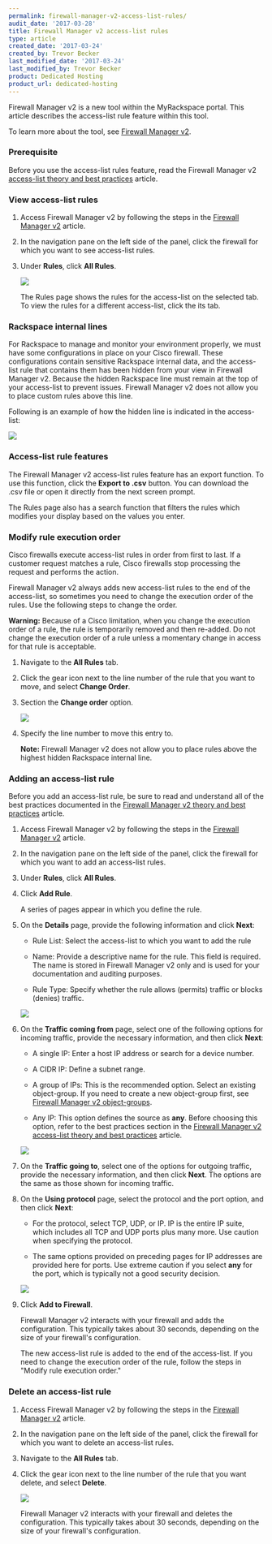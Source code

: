 ```yaml
---
permalink: firewall-manager-v2-access-list-rules/
audit_date: '2017-03-28'
title: Firewall Manager v2 access-list rules
type: article
created_date: '2017-03-24'
created_by: Trevor Becker
last_modified_date: '2017-03-24'
last_modified_by: Trevor Becker
product: Dedicated Hosting
product_url: dedicated-hosting
---
```


Firewall Manager v2 is a new tool within the MyRackspace portal. This article describes the access-list rule feature within this tool.

To learn more about the tool, see [Firewall Manager v2](/how-to/firewall-manager-v2).

### Prerequisite

Before you use the access-list rules feature, read the Firewall Manager v2 [access-list theory and best practices](/how-to/firewall-manager-v2-access-list-theory-and-best-practices) article.

### View access-list rules

1. Access Firewall Manager v2 by following the steps in the [Firewall Manager v2](/how-to/firewall-manager-v2) article.

2. In the navigation pane on the left side of the panel, click the firewall for which you want to see access-list rules.

3. Under **Rules**, click **All Rules**.

    <img src="{% asset_path dedicated-hosting/firewall-manager-v2-access-list-rules/image-rules.png %}" />

   The Rules page shows the rules for the access-list on the selected tab. To view the rules for a different access-list, click the its tab.

### Rackspace internal lines

For Rackspace to manage and monitor your environment properly, we must have some configurations in place on your Cisco firewall. These configurations contain sensitive Rackspace internal data, and the access-list rule that contains them has been hidden from your view in Firewall Manager v2. Because the hidden Rackspace line must remain at the top of your access-list to prevent issues. Firewall Manager v2 does not allow you to place custom rules above this line.

Following is an example of how the hidden line is indicated in the access-list:

<img src="{% asset_path dedicated-hosting/firewall-manager-v2-access-list-rules/image-redacted-line.png %}" />

### Access-list rule features

The Firewall Manager v2 access-list rules feature has an export function. To use this function, click the **Export to .csv** button. You can download the .csv file or open it directly from the next screen prompt.

The Rules page also has a search function that filters the rules which modifies your display based on the values you enter.

### Modify rule execution order

Cisco firewalls execute access-list rules in order from first to last. If a customer request matches a rule, Cisco firewalls stop processing the request and performs the action.

Firewall Manager v2 always adds new access-list rules to the end of the access-list, so sometimes you need to change the execution order of the rules. Use the following steps to change the order.

**Warning:** Because of a Cisco limitation, when you change the execution order of a rule, the rule is temporarily removed and then re-added. Do not change the execution order of a rule unless a momentary change in access for that rule is acceptable.

1. Navigate to the **All Rules** tab.

2. Click the gear icon next to the line number of the rule that you want to move, and select **Change Order**.

3. Section the **Change order** option.

    <img src="{% asset_path dedicated-hosting/firewall-manager-v2-access-list-rules/image-line-number.png %}" />

4. Specify the line number to move this entry to.

   **Note:** Firewall Manager v2 does not allow you to place rules above the highest hidden Rackspace internal line.


### Adding an access-list rule

Before you add an access-list rule, be sure to read and understand all of the best practices documented in the  [Firewall Manager v2 theory and best practices](/how-to/firewall-manager-v2-access-list-theory-and-best-practices) article.

1. Access Firewall Manager v2 by following the steps in the [Firewall Manager v2](/how-to/firewall-manager-v2) article.

2. In the navigation pane on the left side of the panel, click the firewall for which you want to add an access-list rules.

3. Under **Rules**, click **All Rules**.

4. Click **Add Rule**.

   A series of pages appear in which you define the rule.

5. On the **Details** page, provide the following information and click **Next**:

   - Rule List: Select the access-list to which you want to add the rule

   - Name: Provide a descriptive name for the rule. This field is required. The name is stored in Firewall Manager v2 only and is used for your documentation and auditing purposes.

   - Rule Type: Specify whether the rule allows (permits) traffic or blocks (denies) traffic.

    <img src="{% asset_path dedicated-hosting/firewall-manager-v2-access-list-rules/image-details.png %}" />

6. On the **Traffic coming from** page, select one of the following options for incoming traffic, provide the necessary information, and then click **Next**:

      - A single IP: Enter a host IP address or search for a device number.

      - A CIDR IP: Define a subnet range.

      - A group of IPs: This is the recommended option. Select an existing object-group. If you need to create a new object-group first, see [Firewall Manager v2 object-groups](/how-to/firewall-manager-v2-object-groups).

      - Any IP: This option defines the source as **any**. Before choosing this option, refer to the best practices section in the [Firewall Manager v2 access-list theory and best practices](/how-to/firewall-manager-v2-access-list-theory-and-best-practices) article.

      <img src="{% asset_path dedicated-hosting/firewall-manager-v2-access-list-rules/image-traffic-coming-from.png %}" />

7. On the **Traffic going to**, select one of the options for outgoing traffic, provide the necessary information, and then click **Next**. The options are the same as those shown for incoming traffic.

8. On the **Using protocol** page, select the protocol and the port option, and then click **Next**:

   - For the protocol, select TCP, UDP, or IP. IP is the entire IP suite, which includes all TCP and UDP ports plus many more. Use caution when specifying the protocol.

   -  The same options provided on preceding pages for IP addresses are provided here for ports. Use extreme caution if you select **any** for the port, which is typically not a good security decision.     

    <img src="{% asset_path dedicated-hosting/firewall-manager-v2-access-list-rules/image-using-protocol.png %}" />

9. Click **Add to Firewall**.

    Firewall Manager v2 interacts with your firewall and adds the configuration. This typically takes about 30 seconds, depending on the size of your firewall's configuration.

    The new access-list rule is added to the end of the access-list. If you need to change the execution order of the rule, follow the steps in "Modify rule execution order."

### Delete an access-list rule

1. Access Firewall Manager v2 by following the steps in the [Firewall Manager v2](/how-to/firewall-manager-v2) article.

2. In the navigation pane on the left side of the panel, click the firewall for which you want to delete an access-list rules.

3. Navigate to the **All Rules** tab.

4. Click the gear icon next to the line number of the rule that you want delete, and select **Delete**.

    <img src="{% asset_path dedicated-hosting/firewall-manager-v2-access-list-rules/image-delete.png %}" />

    Firewall Manager v2 interacts with your firewall and deletes the configuration. This typically takes about 30 seconds, depending on the size of your firewall's configuration.
